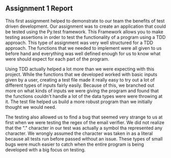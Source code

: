 ## Assignment 1 Report

This first assignment helped to demonstrate to our team the benefits of test driven development. Our assignment was to create an application that could be tested using the Py.test framework. This Framework allows you to make testing assertions in order to test the functionality of a program using a TDD approach. This type of assignment was very well structured for a TDD approach. The functions that we needed to implement were all given to us before hand and everything was well defined enough for us to know what were should expect for each part of the program.

Using TDD actually helped a lot more than we were expecting with this project. While the functions that we developed worked with basic inputs given by a user, creating a test file made it really easy to try out a lot of different types of inputs fairly easily. Because of this, we branched out more on what kinds of inputs we were giving the program and found that the functions couldn't handle a lot of the data types were were throwing at it. The test file helped us build a more robust program than we initially thought we would need.

The testing also allowed us to find a bug that seemed very strange to us at first when we were testing the regex of the email verifier. We did not realize that the "." character in our test was actually a symbol tha represented any character. We wrongly assumed the character was taken in as a literal because all tests run before passed without an issue. These types of small bugs were much easier to catch when the entire program is being developed with a big focus on testing.